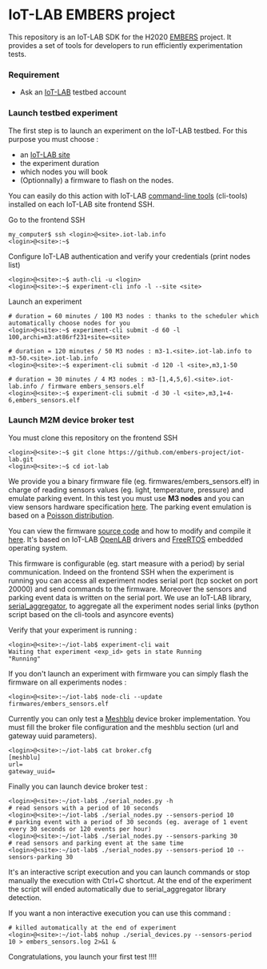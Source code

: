 # IoT-LAB EMBERS project 

This repository is an IoT-LAB SDK for the H2020 [EMBERS](http://www.embers-project.eu/) project. It provides a set of tools for developers to run efficiently experimentation tests. 

### Requirement

* Ask an [IoT-LAB](https://www.iot-lab.info/testbed/signup.php) testbed account

### Launch testbed experiment

The first step is to launch an experiment on the IoT-LAB testbed. For this purpose you must choose :
  * an [IoT-LAB site](https://www.iot-lab.info/deployment/)
  * the experiment duration
  * which nodes you will book
  * (Optionnally) a firmware to flash on the nodes.

You can easily do this action with IoT-LAB [command-line tools](https://www.iot-lab.info/tutorials/experiment-cli-client/) (cli-tools) installed on each IoT-LAB site frontend SSH.

Go to the frontend SSH
  ```  
  my_computer$ ssh <login>@<site>.iot-lab.info
  <login>@<site>:~$ 
  ```
Configure IoT-LAB authentication and verify your credentials (print nodes list)
  ```  
  <login>@<site>:~$ auth-cli -u <login>
  <login>@<site>:~$ experiment-cli info -l --site <site>
  ``` 
Launch an experiment 
  ```
  # duration = 60 minutes / 100 M3 nodes : thanks to the scheduler which automatically choose nodes for you
  <login>@<site>:~$ experiment-cli submit -d 60 -l 100,archi=m3:at86rf231+site=<site>
  
  # duration = 120 minutes / 50 M3 nodes : m3-1.<site>.iot-lab.info to m3-50.<site>.iot-lab.info
  <login>@<site>:~$ experiment-cli submit -d 120 -l <site>,m3,1-50
  
  # duration = 30 minutes / 4 M3 nodes : m3-[1,4,5,6].<site>.iot-lab.info / firmware embers_sensors.elf
  <login>@<site>:~$ experiment-cli submit -d 30 -l <site>,m3,1+4-6,embers_sensors.elf
  ```

### Launch M2M device broker test

You must clone this repository on the frontend SSH

 ```  
 <login>@<site>:~$ git clone https://github.com/embers-project/iot-lab.git
 <login>@<site>:~$ cd iot-lab
 ``` 
We provide you a binary firmware file (eg. firmwares/embers_sensors.elf) in charge of reading sensors values (eg. light, temperature, pressure) and emulate parking event. In this test you must use <b>M3 nodes</b> and you can view sensors hardware specification [here](https://www.iot-lab.info/hardware/m3/). The parking event emulation is based on a [Poisson distribution](https://en.wikipedia.org/wiki/Poisson_distribution).

You can view the firmware [source code](https://github.com/iot-lab/openlab/tree/master/appli/iotlab_examples/embers_sensors) and how to modify and compile it [here](https://www.iot-lab.info/tutorials/get-compile-a-m3-firmware-code/). It's based on IoT-LAB [OpenLAB](https://github.com/iot-lab/openlab) drivers and [FreeRTOS](http://www.freertos.org/) embedded operating system. 

This firmware is configurable (eg. start measure with a period) by serial communication. Indeed on the frontend SSH when the experiment is running you can access all experiment nodes serial port (tcp socket on port 20000) and send commands to the firmware. Moreover the sensors and parking event data is written on the serial port. We use an IoT-LAB library, [serial_aggregator](https://www.iot-lab.info/tutorials/nodes-serial-link-aggregation/), to aggregate all the experiment nodes serial links (python script based on the cli-tools and asyncore events)

Verify that your experiment is running :

```  
<login>@<site>:~/iot-lab$ experiment-cli wait
Waiting that experiment <exp_id> gets in state Running
"Running"
``` 

If you don't launch an experiment with firmware you can simply flash the firmware on all experiments nodes :

 ```  
 <login>@<site>:~/iot-lab$ node-cli --update firmwares/embers_sensors.elf
 ``` 

Currently you can only test a [Meshblu](https://meshblu.readme.io/) device broker implementation. You must fill the broker file configuration and the meshblu section (url and gateway uuid parameters).

```
<login>@<site>:~/iot-lab$ cat broker.cfg
[meshblu]
url= 
gateway_uuid=
``` 

Finally you can launch device broker test :

```
<login>@<site>:~/iot-lab$ ./serial_nodes.py -h
# read sensors with a period of 10 seconds
<login>@<site>:~/iot-lab$ ./serial_nodes.py --sensors-period 10
# parking event with a period of 30 seconds (eg. average of 1 event every 30 seconds or 120 events per hour) 
<login>@<site>:~/iot-lab$ ./serial_nodes.py --sensors-parking 30
# read sensors and parking event at the same time
<login>@<site>:~/iot-lab$ ./serial_nodes.py --sensors-period 10 --sensors-parking 30
``` 

It's an interactive script execution and you can launch commands or stop manually the execution with Ctrl+C shortcut.
At the end of the experiment the script will ended automatically due to serial_aggregator library detection.

If you want a non interactive execution you can use this command :

```
# killed automatically at the end of experiment
<login>@<site>:~/iot-lab$ nohup ./serial_devices.py --sensors-period 10 > embers_sensors.log 2>&1 &
``` 

Congratulations, you launch your first test !!!!









